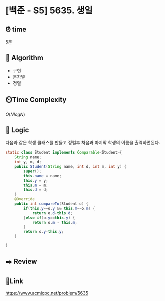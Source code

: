 # [백준 - S5] 5635. 생일

## ⏰ **time**

5분

## :pushpin: **Algorithm**

- 구현
- 문자열
- 정렬

## ⏲️**Time Complexity**

$O(NlogN)$

## :round_pushpin: **Logic**

다음과 같은 학생 클래스를 만들고 정렬후 처음과 마지막 학생의 이름을 출력하면된다.

```java
static class Student implements Comparable<Student>{
	String name;
	int y, m, d;
	public Student(String name, int d, int m, int y) {
		super();
		this.name = name;
		this.y = y;
		this.m = m;
		this.d = d;
	}
	@Override
	public int compareTo(Student o) {
		if(this.y==o.y && this.m==o.m) {
			return o.d-this.d;
		}else if(o.y==this.y) {
			return o.m - this.m;
		}
		return o.y-this.y;
	}

}

```

## :black_nib: **Review**

## 📡**Link**

https://www.acmicpc.net/problem/5635

